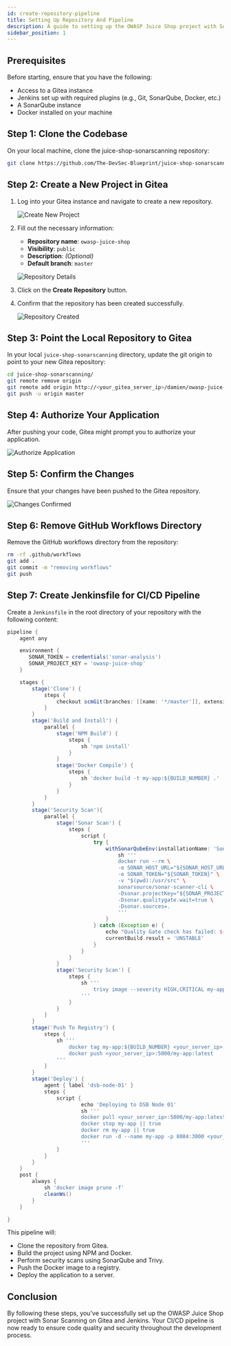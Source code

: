 ```yaml
---
id: create-repository-pipeline
title: Setting Up Repository And Pipeline
description: A guide to setting up the OWASP Juice Shop project with Sonar Scanning, Gitea, and Jenkins.
sidebar_position: 1
---
```


## Prerequisites

Before starting, ensure that you have the following:

- Access to a Gitea instance
- Jenkins set up with required plugins (e.g., Git, SonarQube, Docker, etc.)
- A SonarQube instance
- Docker installed on your machine

## Step 1: Clone the Codebase

On your local machine, clone the juice-shop-sonarscanning repository:

```bash
git clone https://github.com/The-DevSec-Blueprint/juice-shop-sonarscanning.git
```

## Step 2: Create a New Project in Gitea

1. Log into your Gitea instance and navigate to create a new repository.

    ![Create New Project](../../../../static/img/projects/devsecops-home-lab/create-configure-pipeline/image.png)

2. Fill out the necessary information:
    - **Repository name**: `owasp-juice-shop`
    - **Visibility**: `public`
    - **Description**: *(Optional)*
    - **Default branch**: `master`

    ![Repository Details](../../../../static/img/projects/devsecops-home-lab/create-configure-pipeline/image-2.png)

3. Click on the **Create Repository** button.

4. Confirm that the repository has been created successfully.

    ![Repository Created](../../../../static/img/projects/devsecops-home-lab/create-configure-pipeline/image-1.png)

## Step 3: Point the Local Repository to Gitea

In your local `juice-shop-sonarscanning` directory, update the git origin to point to your new Gitea repository:

```bash
cd juice-shop-sonarscanning/
git remote remove origin
git remote add origin http://<your_gitea_server_ip>/damien/owasp-juice-shop.git
git push -u origin master
```

## Step 4: Authorize Your Application

After pushing your code, Gitea might prompt you to authorize your application.

![Authorize Application](../../../../static/img/projects/devsecops-home-lab/create-configure-pipeline/image.png)

## Step 5: Confirm the Changes

Ensure that your changes have been pushed to the Gitea repository.

![Changes Confirmed](../../../../static/img/projects/devsecops-home-lab/create-configure-pipeline/image-3.png)

## Step 6: Remove GitHub Workflows Directory

Remove the GitHub workflows directory from the repository:

```bash
rm -rf .github/workflows
git add .
git commit -m "removing workflows"
git push
```

## Step 7: Create Jenkinsfile for CI/CD Pipeline

Create a `Jenkinsfile` in the root directory of your repository with the following content:

```groovy
pipeline {
    agent any

    environment {
       SONAR_TOKEN = credentials('sonar-analysis')
       SONAR_PROJECT_KEY = 'owasp-juice-shop'
    }

    stages {
        stage('Clone') {
            steps {
                checkout scmGit(branches: [[name: '*/master']], extensions: [], userRemoteConfigs: [[credentialsId: 'Gitea PAT', url: 'http://<your_gitea_server_url>/damien/owasp-juice-shop.git']])
            }
        }
        stage('Build and Install') {
            parallel {
                stage('NPM Build') {
                    steps {
                        sh 'npm install'
                    }
                }
                stage('Docker Compile') {
                    steps {
                        sh 'docker build -t my-app:${BUILD_NUMBER} .'
                    }
                }
            }
        }
        stage('Security Scan'){
            parallel {
                stage('Sonar Scan') {
                    steps {
                        script {
                            try {
                                withSonarQubeEnv(installationName: 'Sonar Server', credentialsId: 'sonar-analysis') {
                                    sh '''
                                    docker run --rm \
                                    -e SONAR_HOST_URL="${SONAR_HOST_URL}" \
                                    -e SONAR_TOKEN="${SONAR_TOKEN}" \
                                    -v "$(pwd):/usr/src" \
                                    sonarsource/sonar-scanner-cli \
                                    -Dsonar.projectKey="${SONAR_PROJECT_KEY}" \
                                    -Dsonar.qualitygate.wait=true \
                                    -Dsonar.sources=.
                                    '''
                                }
                            } catch (Exception e) {
                                echo "Quality Gate check has failed: ${e}"
                                currentBuild.result = 'UNSTABLE'
                            }
                        }
                    }
                }
                stage('Security Scan') {
                    steps {
                        sh '''
                            trivy image --severity HIGH,CRITICAL my-app:${BUILD_NUMBER}
                        '''
                    }
                }
            }
        }
        stage('Push To Registry') {
            steps {
                sh '''
                    docker tag my-app:${BUILD_NUMBER} <your_server_ip>:5000/my-app:latest
                    docker push <your_server_ip>:5000/my-app:latest
                '''
            }
        }
        stage('Deploy') {
            agent { label 'dsb-node-01' }
            steps {
                script {
                        echo 'Deploying to DSB Node 01'
                        sh '''
                        docker pull <your_server_ip>:5000/my-app:latest
                        docker stop my-app || true
                        docker rm my-app || true
                        docker run -d --name my-app -p 8084:3000 <your_server_ip>:5000/my-app:latest
                        '''
                }
            }
        }
    }
    post {
        always {
            sh 'docker image prune -f'
            cleanWs()
        }
    }

}
```

This pipeline will:

- Clone the repository from Gitea.
- Build the project using NPM and Docker.
- Perform security scans using SonarQube and Trivy.
- Push the Docker image to a registry.
- Deploy the application to a server.

## Conclusion

By following these steps, you've successfully set up the OWASP Juice Shop project with Sonar Scanning on Gitea and Jenkins. Your CI/CD pipeline is now ready to ensure code quality and security throughout the development process.

